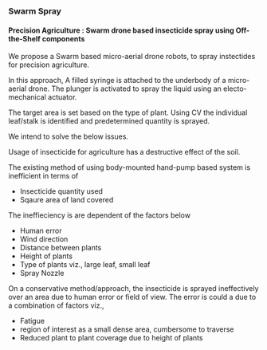 ### Swarm Spray

#### Precision Agriculture : Swarm drone based insecticide spray using Off-the-Shelf components

We propose a Swarm based micro-aerial drone robots, to spray instectides for precision agriculture.

In this approach,
A filled syringe is attached to the underbody of a micro-aerial drone. 
The plunger is activated to spray the liquid using an electo-mechanical actuator.

The target area is set based on the type of plant. Using CV the individual leaf/stalk is identified 
and predetermined quantity is sprayed. 


We intend to solve the below issues.

Usage of insecticide for agriculture has a destructive effect of the soil. 

The existing method of using body-mounted hand-pump based system is inefficient in terms of
* Insecticide quantity used
* Sqaure area of land covered

The ineffieciency is are dependent of the factors below
* Human error
* Wind direction
* Distance between plants
* Height of plants
* Type of plants viz., large leaf, small leaf
* Spray Nozzle

On a conservative method/approach, the insecticide is sprayed ineffectively over an area 
due to human error or field of view. 
The error is could a due to a combination of factors viz.,
* Fatigue
* region of interest as a small dense area, cumbersome to traverse
* Reduced plant to plant coverage due to height of plants



